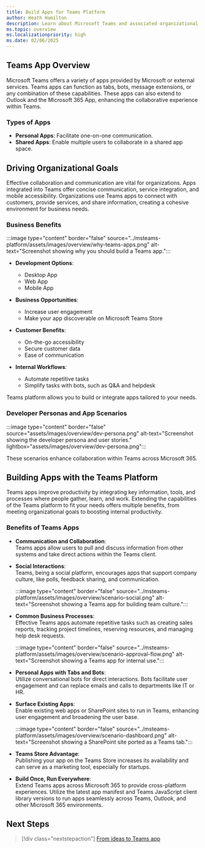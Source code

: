 ```yaml
---  
title: Build Apps for Teams Platform  
author: Heath Hamilton  
description: Learn about Microsoft Teams and associated organizational goals, why you should build apps on the Teams platform, and how Teams apps help meet business needs.  
ms.topic: overview  
ms.localizationpriority: high  
ms.date: 02/06/2025  
---
```


## Teams App Overview

Microsoft Teams offers a variety of apps provided by Microsoft or external services. Teams apps can function as tabs, bots, message extensions, or any combination of these capabilities. These apps can also extend to Outlook and the Microsoft 365 App, enhancing the collaborative experience within Teams.

### Types of Apps

- **Personal Apps**: Facilitate one-on-one communication.
- **Shared Apps**: Enable multiple users to collaborate in a shared app space.

## Driving Organizational Goals

Effective collaboration and communication are vital for organizations. Apps integrated into Teams offer concise communication, service integration, and mobile accessibility. Organizations use Teams apps to connect with customers, provide services, and share information, creating a cohesive environment for business needs.

### Business Benefits

:::image type="content" border="false" source="../msteams-platform/assets/images/overview/why-teams-apps.png" alt-text="Screenshot showing why you should build a Teams app.":::

- **Development Options**: 
  - Desktop App
  - Web App
  - Mobile App

- **Business Opportunities**: 
  - Increase user engagement
  - Make your app discoverable on Microsoft Teams Store

- **Customer Benefits**: 
  - On-the-go accessibility
  - Secure customer data
  - Ease of communication

- **Internal Workflows**: 
  - Automate repetitive tasks
  - Simplify tasks with bots, such as Q&A and helpdesk

Teams platform allows you to build or integrate apps tailored to your needs.

### Developer Personas and App Scenarios

:::image type="content" border="false" source="assets/images/overview/dev-persona.png" alt-text="Screenshot showing the developer persona and user stories." lightbox="assets/images/overview/dev-persona.png":::

These scenarios enhance collaboration within Teams across Microsoft 365.

## Building Apps with the Teams Platform

Teams apps improve productivity by integrating key information, tools, and processes where people gather, learn, and work. Extending the capabilities of the Teams platform to fit your needs offers multiple benefits, from meeting organizational goals to boosting internal productivity.

### Benefits of Teams Apps

- **Communication and Collaboration**:  
  Teams apps allow users to pull and discuss information from other systems and take direct actions within the Teams client.

- **Social Interactions**:  
  Teams, being a social platform, encourages apps that support company culture, like polls, feedback sharing, and communication.

  :::image type="content" border="false" source="../msteams-platform/assets/images/overview/scenario-social.png" alt-text="Screenshot showing a Teams app for building team culture.":::

- **Common Business Processes**:  
  Effective Teams apps automate repetitive tasks such as creating sales reports, tracking project timelines, reserving resources, and managing help desk requests.

  :::image type="content" border="false" source="../msteams-platform/assets/images/overview/scenario-approval-flow.png" alt-text="Screenshot showing a Teams app for internal use.":::

- **Personal Apps with Tabs and Bots**:  
  Utilize conversational bots for direct interactions. Bots facilitate user engagement and can replace emails and calls to departments like IT or HR.

- **Surface Existing Apps**:  
  Enable existing web apps or SharePoint sites to run in Teams, enhancing user engagement and broadening the user base.

  :::image type="content" border="false" source="../msteams-platform/assets/images/overview/scenario-dashboard.png" alt-text="Screenshot showing a SharePoint site ported as a Teams tab.":::

- **Teams Store Advantage**:  
  Publishing your app on the Teams Store increases its availability and can serve as a marketing tool, especially for startups.

- **Build Once, Run Everywhere**:   
  Extend Teams apps across Microsoft 365 to provide cross-platform experiences. Utilize the latest app manifest and Teams JavaScript client library versions to run apps seamlessly across Teams, Outlook, and other Microsoft 365 environments.

## Next Steps

> [!div class="nextstepaction"]
> [From ideas to Teams app](overview-story.md)
